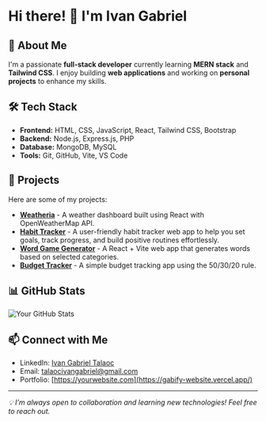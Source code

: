 # Hi there! 👋 I'm Ivan Gabriel

## 🚀 About Me
I'm a passionate **full-stack developer** currently learning **MERN stack** and  **Tailwind CSS**. I enjoy building **web applications** and working on **personal projects** to enhance my skills. 

## 🛠️ Tech Stack
- **Frontend:** HTML, CSS, JavaScript, React, Tailwind CSS, Bootstrap
- **Backend:** Node.js, Express.js, PHP
- **Database:** MongoDB, MySQL
- **Tools:** Git, GitHub, Vite, VS Code

## 📌 Projects
Here are some of my projects:
- **[Weatheria](https://weatheria-v02.vercel.app/)** - A weather dashboard built using React with OpenWeatherMap API.
- **[Habit Tracker](https://habit-tracker-lime-chi.vercel.app/)** - A user-friendly habit tracker web app to help you set goals, track progress, and build positive routines effortlessly.
- **[Word Game Generator](https://github.com/yourusername/word-game-generator)** - A React + Vite web app that generates words based on selected categories.
- **[Budget Tracker](https://github.com/yourusername/budget-tracker)** - A simple budget tracking app using the 50/30/20 rule.

## 📊 GitHub Stats
![Your GitHub Stats](https://github-readme-stats.vercel.app/api?username=gabify&show_icons=true&theme=radical)

## 📫 Connect with Me
- LinkedIn: [Ivan Gabriel Talaoc](https://www.linkedin.com/in/ivan-gabriel-talaoc-8329b3243)
- Email: talaocivangabriel@gmail.com
- Portfolio: [https://yourwebsite.com](https://gabify-website.vercel.app/)

---
_💡 I’m always open to collaboration and learning new technologies! Feel free to reach out._
